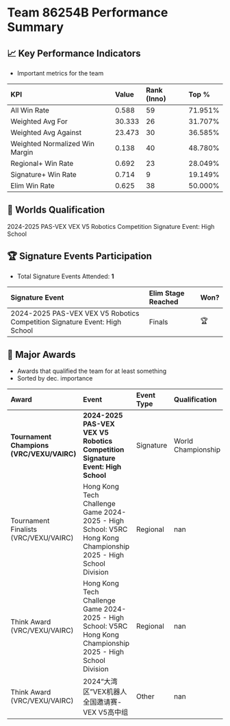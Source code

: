 # Team 86254B Performance Summary

## 📈 Key Performance Indicators
- Important metrics for the team

| KPI | Value | Rank (Inno) | Top % |
|:---|:-----|:----|:-----|
| All Win Rate | 0.588 | 59 | 71.951% |
| Weighted Avg For | 30.333 | 26 | 31.707% |
| Weighted Avg Against | 23.473 | 30 | 36.585% |
| Weighted Normalized Win Margin | 0.138 | 40 | 48.780% |
| Regional+ Win Rate | 0.692 | 23 | 28.049% |
| Signature+ Win Rate | 0.714 | 9 | 19.149% |
| Elim Win Rate | 0.625 | 38 | 50.000% |


## 🎯 Worlds Qualification
2024-2025 PAS-VEX VEX V5 Robotics Competition Signature Event: High School

## 🏆 Signature Events Participation
- Total Signature Events Attended: **1**

| Signature Event | Elim Stage Reached | Won? |
|:----------------|:-------------------|:----|
| 2024-2025 PAS-VEX VEX V5 Robotics Competition Signature Event: High School | Finals | 🏆 |


## 🥇 Major Awards
- Awards that qualified the team for at least something
- Sorted by dec. importance

| Award | Event | Event Type | Qualification |
|:------|:------|:-----------|:--------------|
| **Tournament Champions (VRC/VEXU/VAIRC)** | **2024-2025 PAS-VEX VEX V5 Robotics Competition Signature Event: High School** | Signature | World Championship |
| Tournament Finalists (VRC/VEXU/VAIRC) | Hong Kong Tech Challenge Game 2024-2025 - High School: V5RC Hong Kong Championship 2025 - High School Division | Regional | nan |
| Think Award (VRC/VEXU/VAIRC) | Hong Kong Tech Challenge Game 2024-2025 - High School: V5RC Hong Kong Championship 2025 - High School Division | Regional | nan |
| Think Award (VRC/VEXU/VAIRC) | 2024“大湾区”VEX机器人全国邀请赛-VEX V5高中组 | Other | nan |

